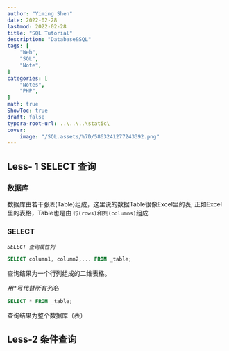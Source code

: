 ```yaml
---
author: "Yiming Shen"
date: 2022-02-28
lastmod: 2022-02-28
title: "SQL Tutorial"
description: "Database&SQL"
tags: [
    "Web",
    "SQL",
    "Note",
]
categories: [
    "Notes", 
    "PHP",
]
math: true
ShowToc: true
draft: false
typora-root-url: ..\..\..\static\
cover: 
    image: "/SQL.assets/%7D/5863241277243392.png"
---
```


 ## Less- 1 SELECT 查询

### 数据库

数据库由若干张`表`(Table)组成，这里说的数据Table很像Excel里的表; 正如Excel里的表格，Table也是由 `行(rows)`和`列(columns)`组成

### SELECT

*`SELECT 查询属性列`*

```sql
SELECT column1, column2,... FROM _table;
```

查询结果为一个行列组成的二维表格。

*用\*号代替所有列名*

```sql
SELECT * FROM _table;
```

查询结果为整个数据库（表）



## Less-2 条件查询

